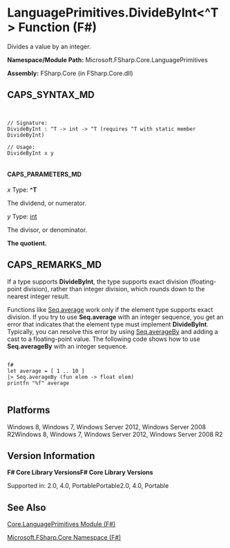 # LanguagePrimitives.DivideByInt<^T> Function (F#)

Divides a value by an integer.

**Namespace/Module Path:** Microsoft.FSharp.Core.LanguagePrimitives

**Assembly:** FSharp.Core (in FSharp.Core.dll)


## CAPS_SYNTAX_MD



```


// Signature:
DivideByInt : ^T -> int -> ^T (requires ^T with static member DivideByInt)

// Usage:
DivideByInt x y


```



#### CAPS_PARAMETERS_MD
*x*
Type: **^T**


The dividend, or numerator.


*y*
Type: [int](http://msdn.microsoft.com/en-us/library/025d5455-3622-4ea5-9573-3ecbd4ee1375)


The divisor, or denominator.



**The quotient.**
## CAPS_REMARKS_MD
If a type supports **DivideByInt**, the type supports exact division (floating-point division), rather than integer division, which rounds down to the nearest integer result.

Functions like [Seq.average](http://msdn.microsoft.com/en-us/library/609d793b-c70f-4e36-9ab4-d928056d65b8) work only if the element type supports exact division. If you try to use **Seq.average** with an integer sequence, you get an error that indicates that the element type must implement **DivideByInt**. Typically, you can resolve this error by using [Seq.averageBy](http://msdn.microsoft.com/en-us/library/47c855c1-2dbd-415a-885e-b909d9d3e4f8) and adding a cast to a floating-point value. The following code shows how to use **Seq.averageBy** with an integer sequence.




```

f#
let average = [ 1 .. 10 ]
|> Seq.averageBy (fun elem -> float elem)
printfn "%f" average


```



## Platforms
Windows 8, Windows 7, Windows Server 2012, Windows Server 2008 R2Windows 8, Windows 7, Windows Server 2012, Windows Server 2008 R2


## Version Information
**F# Core Library VersionsF# Core Library Versions**

Supported in: 2.0, 4.0, PortablePortable2.0, 4.0, Portable




## See Also
[Core.LanguagePrimitives Module &#40;F&#35;&#41;](Core.LanguagePrimitives+Module+%28F%23%29.md)

[Microsoft.FSharp.Core Namespace &#40;F&#35;&#41;](Microsoft.FSharp.Core+Namespace+%28F%23%29.md)

